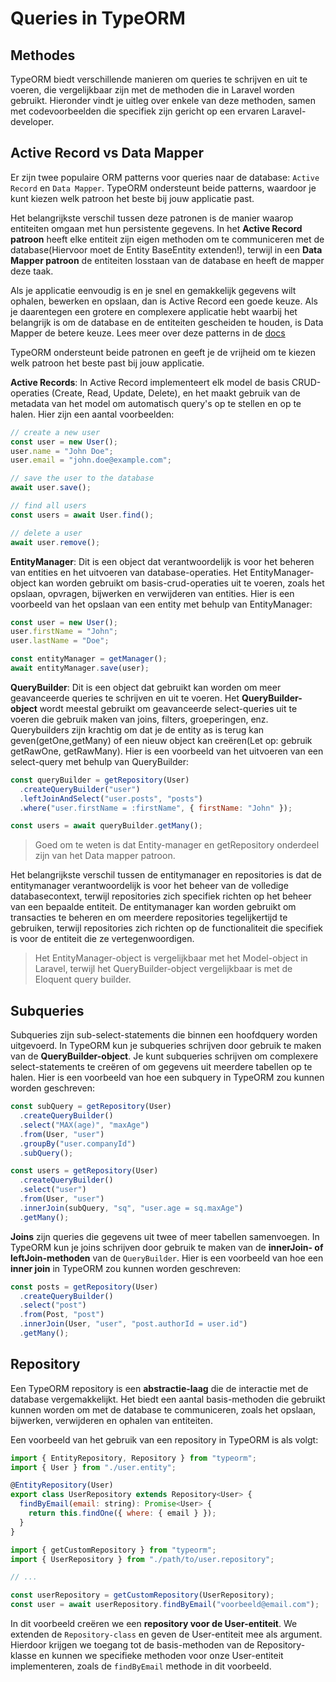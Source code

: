 # Queries in TypeORM

## Methodes

TypeORM biedt verschillende manieren om queries te schrijven en uit te voeren, die vergelijkbaar zijn met de methoden die in Laravel worden gebruikt. Hieronder vindt je uitleg over enkele van deze methoden, samen met codevoorbeelden die specifiek zijn gericht op een ervaren Laravel-developer.

## Active Record vs Data Mapper

Er zijn twee populaire ORM patterns voor queries naar de database: `Active Record` en `Data Mapper`. TypeORM ondersteunt beide patterns, waardoor je kunt kiezen welk patroon het beste bij jouw applicatie past.

Het belangrijkste verschil tussen deze patronen is de manier waarop entiteiten omgaan met hun persistente gegevens. In het **Active Record patroon** heeft elke entiteit zijn eigen methoden om te communiceren met de database(Hiervoor moet de Entity BaseEntity extenden!), terwijl in een **Data Mapper patroon** de entiteiten losstaan van de database en heeft de mapper deze taak.

Als je applicatie eenvoudig is en je snel en gemakkelijk gegevens wilt ophalen, bewerken en opslaan, dan is Active Record een goede keuze. Als je daarentegen een grotere en complexere applicatie hebt waarbij het belangrijk is om de database en de entiteiten gescheiden te houden, is Data Mapper de betere keuze. Lees meer over deze patterns in de [docs]

TypeORM ondersteunt beide patronen en geeft je de vrijheid om te kiezen welk patroon het beste past bij jouw applicatie.

[docs]: https://typeorm.io/active-record-data-mapper

**Active Records**: In Active Record implementeert elk model de basis CRUD-operaties (Create, Read, Update, Delete), en het maakt gebruik van de metadata van het model om automatisch query's op te stellen en op te halen.
Hier zijn een aantal voorbeelden:

```javascript
// create a new user
const user = new User();
user.name = "John Doe";
user.email = "john.doe@example.com";

// save the user to the database
await user.save();

// find all users
const users = await User.find();

// delete a user
await user.remove();
```

**EntityManager**: Dit is een object dat verantwoordelijk is voor het beheren van entities en het uitvoeren van database-operaties. Het EntityManager-object kan worden gebruikt om basis-crud-operaties uit te voeren, zoals het opslaan, opvragen, bijwerken en verwijderen van entities. Hier is een voorbeeld van het opslaan van een entity met behulp van EntityManager:

```javascript
const user = new User();
user.firstName = "John";
user.lastName = "Doe";

const entityManager = getManager();
await entityManager.save(user);
```

**QueryBuilder**: Dit is een object dat gebruikt kan worden om meer geavanceerde queries te schrijven en uit te voeren. Het **QueryBuilder-object** wordt meestal gebruikt om geavanceerde select-queries uit te voeren die gebruik maken van joins, filters, groeperingen, enz. Querybuilders zijn krachtig om dat je de entity as is terug kan geven(getOne,getMany) of een nieuw object kan creëren(Let op: gebruik getRawOne, getRawMany). Hier is een voorbeeld van het uitvoeren van een select-query met behulp van QueryBuilder:

```javascript
const queryBuilder = getRepository(User)
  .createQueryBuilder("user")
  .leftJoinAndSelect("user.posts", "posts")
  .where("user.firstName = :firstName", { firstName: "John" });

const users = await queryBuilder.getMany();
```

> Goed om te weten is dat Entity-manager en getRepository onderdeel zijn van het Data mapper patroon.

Het belangrijkste verschil tussen de entitymanager en repositories is dat de entitymanager verantwoordelijk is voor het beheer van de volledige databasecontext, terwijl repositories zich specifiek richten op het beheer van een bepaalde entiteit. De entitymanager kan worden gebruikt om transacties te beheren en om meerdere repositories tegelijkertijd te gebruiken, terwijl repositories zich richten op de functionaliteit die specifiek is voor de entiteit die ze vertegenwoordigen.

> Het EntityManager-object is vergelijkbaar met het Model-object in Laravel, terwijl het QueryBuilder-object vergelijkbaar is met de Eloquent query builder.

## Subqueries

Subqueries zijn sub-select-statements die binnen een hoofdquery worden uitgevoerd. In TypeORM kun je subqueries schrijven door gebruik te maken van de **QueryBuilder-object**. Je kunt subqueries schrijven om complexere select-statements te creëren of om gegevens uit meerdere tabellen op te halen. Hier is een voorbeeld van hoe een subquery in TypeORM zou kunnen worden geschreven:

```javascript
const subQuery = getRepository(User)
  .createQueryBuilder()
  .select("MAX(age)", "maxAge")
  .from(User, "user")
  .groupBy("user.companyId")
  .subQuery();

const users = getRepository(User)
  .createQueryBuilder()
  .select("user")
  .from(User, "user")
  .innerJoin(subQuery, "sq", "user.age = sq.maxAge")
  .getMany();
```

**Joins** zijn queries die gegevens uit twee of meer tabellen samenvoegen. In TypeORM kun je joins schrijven door gebruik te maken van de **innerJoin- of leftJoin-methoden** van de `QueryBuilder`. Hier is een voorbeeld van hoe een **inner join** in TypeORM zou kunnen worden geschreven:

```javascript
const posts = getRepository(User)
  .createQueryBuilder()
  .select("post")
  .from(Post, "post")
  .innerJoin(User, "user", "post.authorId = user.id")
  .getMany();
```

## Repository

Een TypeORM repository is een **abstractie-laag** die de interactie met de database vergemakkelijkt. Het biedt een aantal basis-methoden die gebruikt kunnen worden om met de database te communiceren, zoals het opslaan, bijwerken, verwijderen en ophalen van entiteiten.

Een voorbeeld van het gebruik van een repository in TypeORM is als volgt:

```javascript
import { EntityRepository, Repository } from "typeorm";
import { User } from "./user.entity";

@EntityRepository(User)
export class UserRepository extends Repository<User> {
  findByEmail(email: string): Promise<User> {
    return this.findOne({ where: { email } });
  }
}
```

```javascript
import { getCustomRepository } from "typeorm";
import { UserRepository } from "./path/to/user.repository";

// ...

const userRepository = getCustomRepository(UserRepository);
const user = await userRepository.findByEmail("voorbeeld@email.com");
```

In dit voorbeeld creëren we een **repository voor de User-entiteit**. We extenden de `Repository-class` en geven de User-entiteit mee als argument. Hierdoor krijgen we toegang tot de basis-methoden van de Repository-klasse en kunnen we specifieke methoden voor onze User-entiteit implementeren, zoals de `findByEmail` methode in dit voorbeeld.
